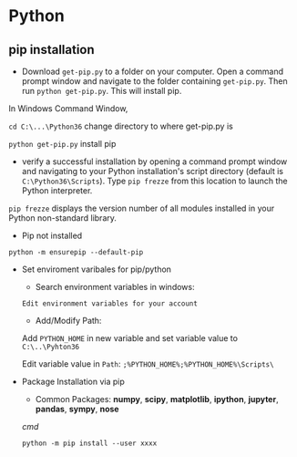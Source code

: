 # Python

## pip installation

  * Download `get-pip.py` to a folder on your computer. Open a command prompt window and navigate to the folder containing `get-pip.py`. Then run `python get-pip.py`. This will install pip.
  
  In Windows Command Window,
  
  `cd C:\...\Python36` change directory to where get-pip.py is
  
  `python get-pip.py`  install pip
  
  * verify a successful installation by opening a command prompt window and navigating to your Python installation's script directory (default is `C:\Python36\Scripts`). Type `pip frezze` from this location to launch the Python interpreter.
  
  `pip frezze` displays the version number of all modules installed in your Python non-standard library.
  
  * Pip not installed
  
  `python -m ensurepip --default-pip`
 
  * Set enviroment varibales for pip/python
  
    - Search environment variables in windows:
    
    `Edit environment variables for your account`
    
    - Add/Modify Path:
    
    Add `PYTHON_HOME` in new variable and set variable value to `C:\..\Pyhton36`
    
    Edit variable value in `Path`: `;%PYTHON_HOME%;%PYTHON_HOME%\Scripts\`
    
  * Package Installation via pip
        
    - Common Packages: **numpy**, **scipy**, **matplotlib**, **ipython**, **jupyter**, **pandas**, **sympy**, **nose**
    
    _cmd_
    
    `python -m pip install --user xxxx`
    
    
    
    
    
    
    
